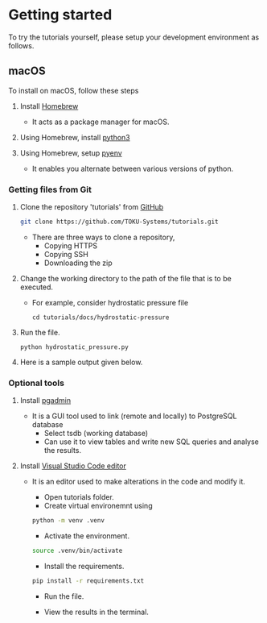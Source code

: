 # Getting started

To try the tutorials yourself, please setup your development environment as follows.

## macOS

To install on macOS, follow these steps

1. Install [Homebrew](https://brew.sh/)

    - It acts as a package manager for macOS.

1. Using Homebrew, install [python3](https://formulae.brew.sh/formula/python@3.9)

1. Using Homebrew, setup [pyenv](https://github.com/pyenv/pyenv)

    - It enables you alternate between various versions of python.

### Getting files from Git

1. Clone the repository 'tutorials' from [GitHub](https://github.com/TOKU-Systems/tutorials)

    ```sh
    git clone https://github.com/TOKU-Systems/tutorials.git
    ```

    - There are three ways to clone a repository,
        - Copying HTTPS
        - Copying SSH
        - Downloading the zip

1. Change the working directory to the path of the file that is to be executed.

    - For example, consider hydrostatic pressure file

        `cd tutorials/docs/hydrostatic-pressure`

1. Run the file.

    `python hydrostatic_pressure.py`

1. Here is a sample output given below.


### Optional tools

1. Install [pgadmin](https://www.pgadmin.org/download/)
    - It is a GUI tool used to link (remote and locally) to PostgreSQL database
        - Select tsdb (working database)
        - Can use it to view tables and write new SQL queries and analyse the results.

1. Install [Visual Studio Code editor](https://code.visualstudio.com/download)
    - It is an editor used to make alterations in the code and modify it.
        - Open tutorials folder.
        - Create virtual environemnt using

        ```sh
        python -m venv .venv
        ```

        - Activate the environment.

        ```sh
        source .venv/bin/activate
        ```

        - Install the requirements.

        ```sh
        pip install -r requirements.txt
        ```

        - Run the file.

        - View the results in the terminal.
